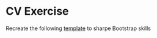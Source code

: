 # CV Exercise
Recreate the following [template](https://folyo.webflow.io) to sharpe Bootstrap skills
